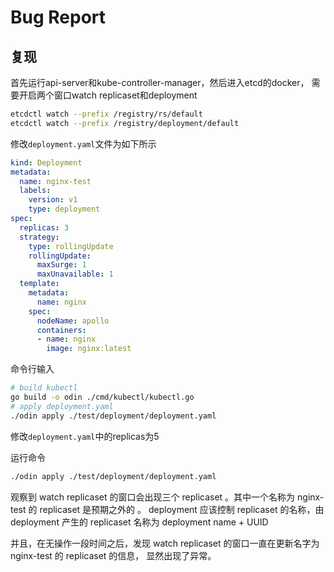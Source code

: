 # Bug Report

## 复现
首先运行api-server和kube-controller-manager，然后进入etcd的docker， 需要开启两个窗口watch replicaset和deployment

```bash
etcdctl watch --prefix /registry/rs/default
etcdctl watch --prefix /registry/deployment/default
```

修改`deployment.yaml`文件为如下所示

```yaml
kind: Deployment
metadata:
  name: nginx-test
  labels:
    version: v1
    type: deployment
spec:
  replicas: 3
  strategy:
    type: rollingUpdate
    rollingUpdate:
      maxSurge: 1
      maxUnavailable: 1
  template:
    metadata:
      name: nginx
    spec:
      nodeName: apollo
      containers:
      - name: nginx
        image: nginx:latest
```

命令行输入

``` bash
# build kubectl
go build -o odin ./cmd/kubectl/kubectl.go
# apply deployment.yaml
./odin apply ./test/deployment/deployment.yaml
```

修改`deployment.yaml`中的replicas为5

运行命令
``` bash
./odin apply ./test/deployment/deployment.yaml
```

观察到 watch replicaset 的窗口会出现三个 replicaset 。其中一个名称为 nginx-test 的 replicaset 是预期之外的 。 deployment 应该控制 replicaset 的名称，由 deployment 产生的 replicaset 名称为 deployment name + UUID

并且，在无操作一段时间之后，发现 watch replicaset 的窗口一直在更新名字为 nginx-test 的 replicaset 的信息， 显然出现了异常。